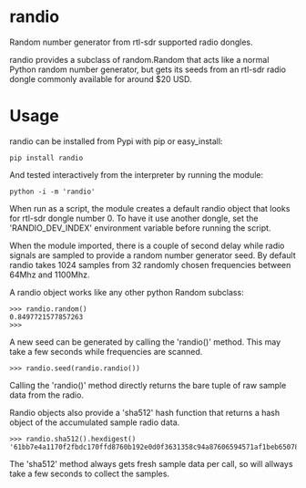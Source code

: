 randio
======

Random number generator from rtl-sdr supported radio dongles.

randio provides a subclass of random.Random that acts like a normal
Python random number generator, but gets its seeds from an rtl-sdr
radio dongle commonly available for around $20 USD.

Usage
=====

randio can be installed from Pypi with pip or easy_install:

    pip install randio

And tested interactively from the interpreter by running the module:

    python -i -m 'randio'

When run as a script, the module creates a default randio object that
looks for rtl-sdr dongle number 0.  To have it use another dongle, set
the 'RANDIO_DEV_INDEX' environment variable before running the script.

When the module imported, there is a couple of second delay while
radio signals are sampled to provide a random number generator seed.
By default randio takes 1024 samples from 32 randomly chosen
frequencies between 64Mhz and 1100Mhz.

A randio object works like any other python Random subclass:

    >>> randio.random()
    0.8497721577857263
    >>> 

A new seed can be generated by calling the 'randio()' method.  This
may take a few seconds while frequencies are scanned.

    >>> randio.seed(randio.randio())

Calling the 'randio()' method directly returns the bare tuple of raw
sample data from the radio.

Randio objects also provide a 'sha512' hash function that returns a
hash object of the accumulated sample radio data.

    >>> randio.sha512().hexdigest()
    '61bb7e4a1170f2fbdc170ffd8760b192e0d0f3631358c94a87606594571af1beb6507877d3b2838706fc692fdae4ff503393765941d2b44bc0bd7f9e27cf19dd'

The 'sha512' method always gets fresh sample data per call, so will
allways take a few seconds to collect the samples.